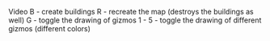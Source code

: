 Video
B - create buildings
R - recreate the map (destroys the buildings as well)
G - toggle the drawing of gizmos
1 - 5 - toggle the drawing of different gizmos (different colors)
